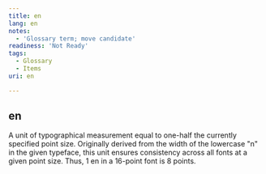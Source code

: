 ```yaml
---
title: en
lang: en
notes:
  - 'Glossary term; move candidate'
readiness: 'Not Ready'
tags:
  - Glossary
  - Items
uri: en

---
```

## <span>en</span>

A unit of typographical measurement equal to one-half the currently specified point size. Originally derived from the width of the lowercase "n" in the given typeface, this unit ensures consistency across all fonts at a given point size. Thus, 1 en in a 16-point font is 8 points.

